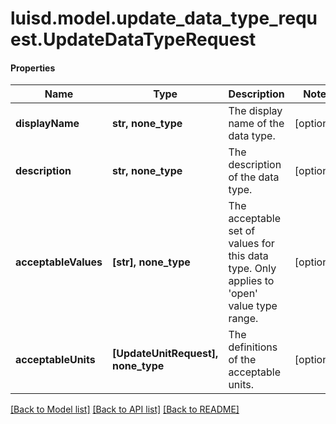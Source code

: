 # luisd.model.update_data_type_request.UpdateDataTypeRequest

#### Properties
Name | Type | Description | Notes
------------ | ------------- | ------------- | -------------
**displayName** | **str, none_type** | The display name of the data type. | [optional] 
**description** | **str, none_type** | The description of the data type. | [optional] 
**acceptableValues** | **[str], none_type** | The acceptable set of values for this data type. Only applies to &#x27;open&#x27; value type range. | [optional] 
**acceptableUnits** | **[UpdateUnitRequest], none_type** | The definitions of the acceptable units. | [optional] 

[[Back to Model list]](../../README.md#documentation-for-models) [[Back to API list]](../../README.md#documentation-for-api-endpoints) [[Back to README]](../../README.md)

